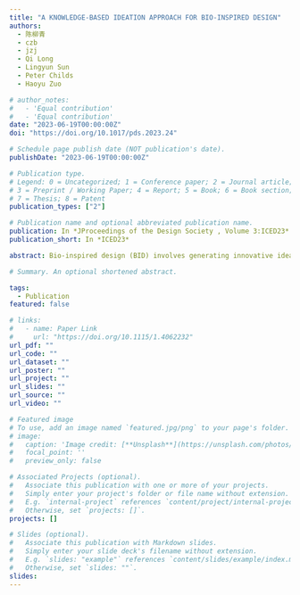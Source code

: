 ```yaml
---
title: "A KNOWLEDGE-BASED IDEATION APPROACH FOR BIO-INSPIRED DESIGN"
authors:
  - 陈柳青
  - czb
  - jzj
  - Qi Long
  - Lingyun Sun
  - Peter Childs
  - Haoyu Zuo

# author_notes:
#   - 'Equal contribution'
#   - 'Equal contribution'
date: "2023-06-19T00:00:00Z"
doi: "https://doi.org/10.1017/pds.2023.24"

# Schedule page publish date (NOT publication's date).
publishDate: "2023-06-19T00:00:00Z"

# Publication type.
# Legend: 0 = Uncategorized; 1 = Conference paper; 2 = Journal article;
# 3 = Preprint / Working Paper; 4 = Report; 5 = Book; 6 = Book section;
# 7 = Thesis; 8 = Patent
publication_types: ["2"]

# Publication name and optional abbreviated publication name.
publication: In *JProceedings of the Design Society , Volume 3:ICED23*
publication_short: In *ICED23*

abstract: Bio-inspired design (BID) involves generating innovative ideas for engineering design by drawing inspiration from natural biological phenomena and systems, using a form of design-by-analogy. Despite its many successes, BID approaches encounter research challenges including unstructured data and existing models that hinder comprehension and processing, limited focus on finding biological knowledge compared to defined problems, and insufficient guidance of the ideation process with algorithms. This paper proposes a knowledge-based approach to address the challenges. The approach involves transforming unstructured data into structured knowledge, including information about natural sources, their benefits, and applications. The structured knowledge is then used to construct a semantic network, enabling designers to retrieve information for BID in two ways. Furthermore, a three-step ideation method is developed to encourage divergent thinking and explore additional potential solutions by drawing inspiration and utilizing knowledge. The knowledge-based BID approach is implemented as a tool and design cases are conducted to illustrate the process of applying this tool for BID.

# Summary. An optional shortened abstract.

tags:
  - Publication
featured: false

# links:
#   - name: Paper Link
#     url: "https://doi.org/10.1115/1.4062232"
url_pdf: ""
url_code: ""
url_dataset: ""
url_poster: ""
url_project: ""
url_slides: ""
url_source: ""
url_video: ""

# Featured image
# To use, add an image named `featured.jpg/png` to your page's folder.
# image:
#   caption: 'Image credit: [**Unsplash**](https://unsplash.com/photos/jdD8gXaTZsc)'
#   focal_point: ''
#   preview_only: false

# Associated Projects (optional).
#   Associate this publication with one or more of your projects.
#   Simply enter your project's folder or file name without extension.
#   E.g. `internal-project` references `content/project/internal-project/index.md`.
#   Otherwise, set `projects: []`.
projects: []

# Slides (optional).
#   Associate this publication with Markdown slides.
#   Simply enter your slide deck's filename without extension.
#   E.g. `slides: "example"` references `content/slides/example/index.md`.
#   Otherwise, set `slides: ""`.
slides:
---
```


<!--
{{% callout note %}}
Click the _Cite_ button above to demo the feature to enable visitors to import publication metadata into their reference management software.
{{% /callout %}}

Supplementary notes can be added here, including [code and math](https://wowchemy.com/docs/content/writing-markdown-latex/). -->
